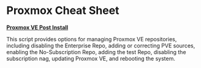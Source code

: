 Proxmox Cheat Sheet
===================

__[Proxmox VE Post Install](https://tteck.github.io/Proxmox/#proxmox-ve-post-install)__

This script provides options for managing Proxmox VE repositories, including disabling the Enterprise Repo, adding or correcting PVE sources, enabling the No-Subscription Repo, adding the test Repo, disabling the subscription nag, updating Proxmox VE, and rebooting the system.
